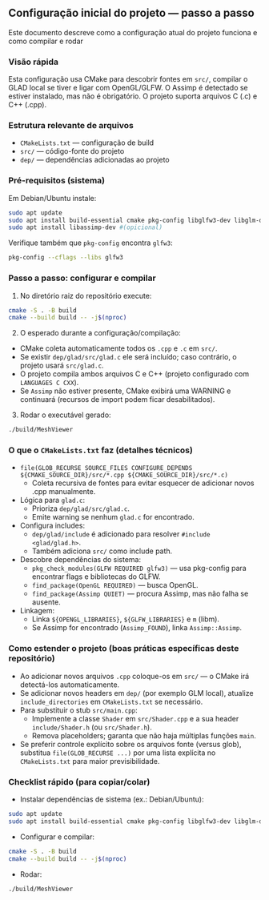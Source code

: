 ## Configuração inicial do projeto — passo a passo

Este documento descreve como a configuração atual do projeto funciona e como compilar e rodar

### Visão rápida
Esta configuração usa CMake para descobrir fontes em `src/`, compilar o GLAD local se tiver e ligar com OpenGL/GLFW.  O Assimp é detectado se estiver instalado, mas não é obrigatório. O projeto suporta arquivos C (.c) e C++ (.cpp).

### Estrutura relevante de arquivos
- `CMakeLists.txt` — configuração de build
- `src/` — código-fonte do projeto 
- `dep/` — dependências adicionadas ao projeto

### Pré-requisitos (sistema)
Em Debian/Ubuntu instale:

```bash
sudo apt update
sudo apt install build-essential cmake pkg-config libglfw3-dev libglm-dev
sudo apt install libassimp-dev #(opicional)
```

Verifique também que `pkg-config` encontra `glfw3`:

```bash
pkg-config --cflags --libs glfw3
```

### Passo a passo: configurar e compilar
1. No diretório raiz do repositório execute:

```bash
cmake -S . -B build
cmake --build build -- -j$(nproc)
```

2. O esperado durante a configuração/compilação:
- CMake coleta automaticamente todos os `.cpp` e `.c` em `src/`.
- Se existir `dep/glad/src/glad.c` ele será incluído; caso contrário, o projeto usará `src/glad.c`.
- O projeto compila ambos arquivos C e C++ (projeto configurado com `LANGUAGES C CXX`).
- Se `Assimp` não estiver presente, CMake exibirá uma WARNING e continuará (recursos de import podem ficar desabilitados).

3. Rodar o executável gerado:

```bash
./build/MeshViewer
```

### O que o `CMakeLists.txt` faz (detalhes técnicos)
- `file(GLOB_RECURSE SOURCE_FILES CONFIGURE_DEPENDS ${CMAKE_SOURCE_DIR}/src/*.cpp ${CMAKE_SOURCE_DIR}/src/*.c)`
	- Coleta recursiva de fontes para evitar esquecer de adicionar novos .cpp manualmente.
- Lógica para `glad.c`:
	- Prioriza `dep/glad/src/glad.c`.
	- Emite warning se nenhum `glad.c` for encontrado.
- Configura includes:
	- `dep/glad/include` é adicionado para resolver `#include <glad/glad.h>`.
	- Também adiciona `src/` como include path.
- Descobre dependências do sistema:
	- `pkg_check_modules(GLFW REQUIRED glfw3)` — usa pkg-config para encontrar flags e bibliotecas do GLFW.
	- `find_package(OpenGL REQUIRED)` — busca OpenGL.
	- `find_package(Assimp QUIET)` — procura Assimp, mas não falha se ausente.
- Linkagem:
	- Linka `${OPENGL_LIBRARIES}`, `${GLFW_LIBRARIES}` e `m` (libm).
	- Se Assimp for encontrado (`Assimp_FOUND`), linka `Assimp::Assimp`.


### Como estender o projeto (boas práticas específicas deste repositório)
- Ao adicionar novos arquivos `.cpp` coloque-os em `src/` — o CMake irá detectá-los automaticamente.
- Se adicionar novos headers em `dep/` (por exemplo GLM local), atualize `include_directories` em `CMakeLists.txt` se necessário.
- Para substituir o stub `src/main.cpp`:
	- Implemente a classe `Shader` em `src/Shader.cpp` e a sua header `include/Shader.h` (ou `src/Shader.h`).
	- Remova placeholders; garanta que não haja múltiplas funções `main`.
- Se preferir controle explícito sobre os arquivos fonte (versus glob), substitua `file(GLOB_RECURSE ...)` por uma lista explícita no `CMakeLists.txt` para maior previsibilidade.

### Checklist rápido (para copiar/colar)
- Instalar dependências de sistema (ex.: Debian/Ubuntu):
```bash
sudo apt update
sudo apt install build-essential cmake pkg-config libglfw3-dev libglm-dev libassimp-dev
```
- Configurar e compilar:
```bash
cmake -S . -B build
cmake --build build -- -j$(nproc)
```
- Rodar:
```bash
./build/MeshViewer
```